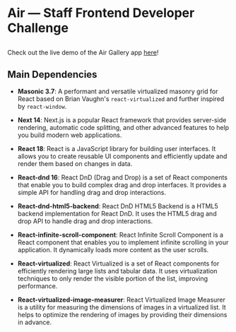 # Air — Staff Frontend Developer Challenge

##
Check out the live demo of the Air Gallery app [here](https://air-gallery-next-14.vercel.app)!


## Main Dependencies

- **Masonic 3.7**: A performant and versatile virtualized masonry grid for React based on Brian Vaughn's ```react-virtualized``` and further inspired by ```react-window```.

- **Next 14**: Next.js is a popular React framework that provides server-side rendering, automatic code splitting, and other advanced features to help you build modern web applications.

- **React 18**: React is a JavaScript library for building user interfaces. It allows you to create reusable UI components and efficiently update and render them based on changes in data.

- **React-dnd 16**: React DnD (Drag and Drop) is a set of React components that enable you to build complex drag and drop interfaces. It provides a simple API for handling drag and drop interactions.

- **React-dnd-html5-backend**: React DnD HTML5 Backend is a HTML5 backend implementation for React DnD. It uses the HTML5 drag and drop API to handle drag and drop interactions.

- **React-infinite-scroll-component**: React Infinite Scroll Component is a React component that enables you to implement infinite scrolling in your application. It dynamically loads more content as the user scrolls.

- **React-virtualized**: React Virtualized is a set of React components for efficiently rendering large lists and tabular data. It uses virtualization techniques to only render the visible portion of the list, improving performance.

- **React-virtualized-image-measurer**: React Virtualized Image Measurer is a utility for measuring the dimensions of images in a virtualized list. It helps to optimize the rendering of images by providing their dimensions in advance.

